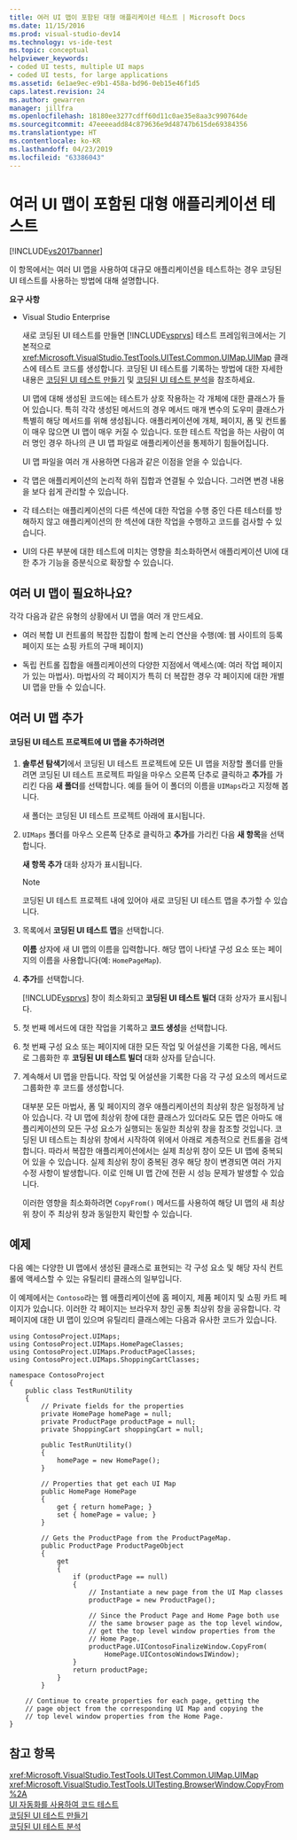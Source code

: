 ```yaml
---
title: 여러 UI 맵이 포함된 대형 애플리케이션 테스트 | Microsoft Docs
ms.date: 11/15/2016
ms.prod: visual-studio-dev14
ms.technology: vs-ide-test
ms.topic: conceptual
helpviewer_keywords:
- coded UI tests, multiple UI maps
- coded UI tests, for large applications
ms.assetid: 6e1ae9ec-e9b1-458a-bd96-0eb15e46f1d5
caps.latest.revision: 24
ms.author: gewarren
manager: jillfra
ms.openlocfilehash: 18180ee3277cdff60d11c0ae35e8aa3c990764de
ms.sourcegitcommit: 47eeeeadd84c879636e9d48747b615de69384356
ms.translationtype: HT
ms.contentlocale: ko-KR
ms.lasthandoff: 04/23/2019
ms.locfileid: "63386043"
---
```

# <a name="testing-a-large-application-with-multiple-ui-maps"></a>여러 UI 맵이 포함된 대형 애플리케이션 테스트
[!INCLUDE[vs2017banner](../includes/vs2017banner.md)]

이 항목에서는 여러 UI 맵을 사용하여 대규모 애플리케이션을 테스트하는 경우 코딩된 UI 테스트를 사용하는 방법에 대해 설명합니다.  
  
 **요구 사항**  
  
- Visual Studio Enterprise  
  
  새로 코딩된 UI 테스트를 만들면 [!INCLUDE[vsprvs](../includes/vsprvs-md.md)] 테스트 프레임워크에서는 기본적으로 <xref:Microsoft.VisualStudio.TestTools.UITest.Common.UIMap.UIMap> 클래스에 테스트 코드를 생성합니다. 코딩된 UI 테스트를 기록하는 방법에 대한 자세한 내용은 [코딩된 UI 테스트 만들기](../test/use-ui-automation-to-test-your-code.md#VerifyingCodeUsingCUITCreate) 및 [코딩된 UI 테스트 분석](../test/anatomy-of-a-coded-ui-test.md)을 참조하세요.  
  
  UI 맵에 대해 생성된 코드에는 테스트가 상호 작용하는 각 개체에 대한 클래스가 들어 있습니다. 특히 각각 생성된 메서드의 경우 메서드 매개 변수의 도우미 클래스가 특별히 해당 메서드를 위해 생성됩니다. 애플리케이션에 개체, 페이지, 폼 및 컨트롤이 매우 많으면 UI 맵이 매우 커질 수 있습니다. 또한 테스트 작업을 하는 사람이 여러 명인 경우 하나의 큰 UI 맵 파일로 애플리케이션을 통제하기 힘들어집니다.  
  
  UI 맵 파일을 여러 개 사용하면 다음과 같은 이점을 얻을 수 있습니다.  
  
- 각 맵은 애플리케이션의 논리적 하위 집합과 연결될 수 있습니다. 그러면 변경 내용을 보다 쉽게 관리할 수 있습니다.  
  
- 각 테스터는 애플리케이션의 다른 섹션에 대한 작업을 수행 중인 다른 테스터를 방해하지 않고 애플리케이션의 한 섹션에 대한 작업을 수행하고 코드를 검사할 수 있습니다.  
  
- UI의 다른 부분에 대한 테스트에 미치는 영향을 최소화하면서 애플리케이션 UI에 대한 추가 기능을 증분식으로 확장할 수 있습니다.  
  
## <a name="do-you-need-multiple-ui-maps"></a>여러 UI 맵이 필요하나요?  
 각각 다음과 같은 유형의 상황에서 UI 맵을 여러 개 만드세요.  
  
- 여러 복합 UI 컨트롤의 복잡한 집합이 함께 논리 연산을 수행(예: 웹 사이트의 등록 페이지 또는 쇼핑 카트의 구매 페이지)  
  
- 독립 컨트롤 집합을 애플리케이션의 다양한 지점에서 액세스(예: 여러 작업 페이지가 있는 마법사). 마법사의 각 페이지가 특히 더 복잡한 경우 각 페이지에 대한 개별 UI 맵을 만들 수 있습니다.  
  
## <a name="adding-multiple-ui-maps"></a>여러 UI 맵 추가  
  
#### <a name="to-add-a-ui-map-to-your-coded-ui-test-project"></a>코딩된 UI 테스트 프로젝트에 UI 맵을 추가하려면  
  
1. **솔루션 탐색기**에서 코딩된 UI 테스트 프로젝트에 모든 UI 맵을 저장할 폴더를 만들려면 코딩된 UI 테스트 프로젝트 파일을 마우스 오른쪽 단추로 클릭하고 **추가**를 가리킨 다음 **새 폴더**를 선택합니다. 예를 들어 이 폴더의 이름을 `UIMaps`라고 지정해 봅니다.  
  
    새 폴더는 코딩된 UI 테스트 프로젝트 아래에 표시됩니다.  
  
2. `UIMaps` 폴더를 마우스 오른쪽 단추로 클릭하고 **추가**를 가리킨 다음 **새 항목**을 선택합니다.  
  
    **새 항목 추가** 대화 상자가 표시됩니다.  
  
   > [!NOTE]
   > 코딩된 UI 테스트 프로젝트 내에 있어야 새로 코딩된 UI 테스트 맵을 추가할 수 있습니다.  
  
3. 목록에서 **코딩된 UI 테스트 맵**을 선택합니다.  
  
    **이름** 상자에 새 UI 맵의 이름을 입력합니다. 해당 맵이 나타낼 구성 요소 또는 페이지의 이름을 사용합니다(예: `HomePageMap`).  
  
4. **추가**를 선택합니다.  
  
    [!INCLUDE[vsprvs](../includes/vsprvs-md.md)] 창이 최소화되고 **코딩된 UI 테스트 빌더** 대화 상자가 표시됩니다.  
  
5. 첫 번째 메서드에 대한 작업을 기록하고 **코드 생성**을 선택합니다.  
  
6. 첫 번째 구성 요소 또는 페이지에 대한 모든 작업 및 어설션을 기록한 다음, 메서드로 그룹화한 후 **코딩된 UI 테스트 빌더** 대화 상자를 닫습니다.  
  
7. 계속해서 UI 맵을 만듭니다. 작업 및 어설션을 기록한 다음 각 구성 요소의 메서드로 그룹화한 후 코드를 생성합니다.  
  
   대부분 모든 마법사, 폼 및 페이지의 경우 애플리케이션의 최상위 창은 일정하게 남아 있습니다. 각 UI 맵에 최상위 창에 대한 클래스가 있더라도 모든 맵은 아마도 애플리케이션의 모든 구성 요소가 실행되는 동일한 최상위 창을 참조할 것입니다. 코딩된 UI 테스트는 최상위 창에서 시작하여 위에서 아래로 계층적으로 컨트롤을 검색합니다. 따라서 복잡한 애플리케이션에서는 실제 최상위 창이 모든 UI 맵에 중복되어 있을 수 있습니다. 실제 최상위 창이 중복된 경우 해당 창이 변경되면 여러 가지 수정 사항이 발생합니다. 이로 인해 UI 맵 간에 전환 시 성능 문제가 발생할 수 있습니다.  
  
   이러한 영향을 최소화하려면 `CopyFrom()` 메서드를 사용하여 해당 UI 맵의 새 최상위 창이 주 최상위 창과 동일한지 확인할 수 있습니다.  
  
## <a name="example"></a>예제  
 다음 예는 다양한 UI 맵에서 생성된 클래스로 표현되는 각 구성 요소 및 해당 자식 컨트롤에 액세스할 수 있는 유틸리티 클래스의 일부입니다.  
  
 이 예제에서는 `Contoso`라는 웹 애플리케이션에 홈 페이지, 제품 페이지 및 쇼핑 카트 페이지가 있습니다. 이러한 각 페이지는 브라우저 창인 공통 최상위 창을 공유합니다. 각 페이지에 대한 UI 맵이 있으며 유틸리티 클래스에는 다음과 유사한 코드가 있습니다.  
  
```  
using ContosoProject.UIMaps;  
using ContosoProject.UIMaps.HomePageClasses;  
using ContosoProject.UIMaps.ProductPageClasses;  
using ContosoProject.UIMaps.ShoppingCartClasses;  
  
namespace ContosoProject  
{  
    public class TestRunUtility  
    {  
        // Private fields for the properties  
        private HomePage homePage = null;  
        private ProductPage productPage = null;  
        private ShoppingCart shoppingCart = null;  
  
        public TestRunUtility()  
        {  
            homePage = new HomePage();  
        }  
  
        // Properties that get each UI Map  
        public HomePage HomePage  
        {  
            get { return homePage; }  
            set { homePage = value; }  
        }  
  
        // Gets the ProductPage from the ProductPageMap.  
        public ProductPage ProductPageObject  
        {  
            get  
            {  
                if (productPage == null)  
                {  
                    // Instantiate a new page from the UI Map classes  
                    productPage = new ProductPage();  
  
                    // Since the Product Page and Home Page both use  
                    // the same browser page as the top level window,  
                    // get the top level window properties from the  
                    // Home Page.  
                    productPage.UIContosoFinalizeWindow.CopyFrom(  
                        HomePage.UIContosoWindowsIWindow);  
                }  
                return productPage;  
            }  
        }  
  
    // Continue to create properties for each page, getting the   
    // page object from the corresponding UI Map and copying the   
    // top level window properties from the Home Page.  
}  
```  
  
## <a name="see-also"></a>참고 항목  
 <xref:Microsoft.VisualStudio.TestTools.UITest.Common.UIMap.UIMap>   
 <xref:Microsoft.VisualStudio.TestTools.UITesting.BrowserWindow.CopyFrom%2A>   
 [UI 자동화를 사용하여 코드 테스트](../test/use-ui-automation-to-test-your-code.md)   
 [코딩된 UI 테스트 만들기](../test/use-ui-automation-to-test-your-code.md#VerifyingCodeUsingCUITCreate)   
 [코딩된 UI 테스트 분석](../test/anatomy-of-a-coded-ui-test.md)
